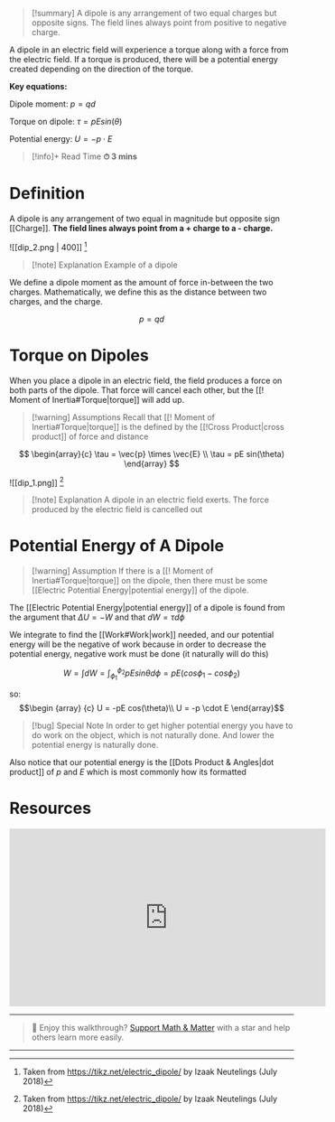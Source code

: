 
>[!summary]
A dipole is any arrangement of two equal charges but opposite signs. The field lines always point from positive to negative charge.
>
A dipole in an electric field will experience a torque along with a force from the electric field. If a torque is produced, there will be a potential energy created depending on the direction of the torque. 
>
**Key equations:**
>
Dipole moment:
$p = qd$
>
Torque on dipole:
$\tau = pE sin(\theta)$
>
Potential energy:
$U = -p \cdot E$

>[!info]+ Read Time
**⏱ 3 mins**

# Definition 
A dipole is any arrangement of two equal in magnitude but opposite sign [[Charge]]. 
**The field lines always point from a + charge to a - charge.**

![[dip_2.png | 400]]
[^1]
>[!note] Explanation
Example of a dipole

We define a dipole moment as the amount of force in-between the two charges. Mathematically, we define this as the distance between two charges, and the charge.

$$
p = qd
$$

# Torque on Dipoles
When you place a dipole in an electric field, the field produces a force on both parts of the dipole. That force will cancel each other, but the [[! Moment of Inertia#Torque|torque]] will add up.

>[!warning] Assumptions
Recall that [[! Moment of Inertia#Torque|torque]] is the defined by the [[!Cross Product|cross product]] of force and distance

$$
\begin{array}{c}
\tau = \vec{p} \times \vec{E} \\ 
\tau = pE sin(\theta)
\end{array}
$$

![[dip_1.png]]
[^1]
>[!note] Explanation
A dipole in an electric field exerts. The force produced by the electric field is cancelled out

# Potential Energy of A Dipole
>[!warning] Assumption
If there is a [[! Moment of Inertia#Torque|torque]] on the dipole, then there must be some [[Electric Potential Energy|potential energy]] of the dipole.
> 
The [[Electric Potential Energy|potential energy]] of a dipole is found from the argument that 
$\Delta U = -W$ and that $dW = \tau d\phi$  

We integrate to find the [[Work#Work|work]] needed, and our potential energy will be the negative of work because in order to decrease the potential energy, negative work must be done (it naturally will do this)

$$W = \int dW = \int_{\phi_1} ^ {\phi_2}  pEsin\theta  d\phi= pE(cos\phi _1 - cos\phi _2)$$

so:
$$\begin {array} {c}
U = -pE cos(\theta)\\
U = -p \cdot E
\end{array}$$

>[!bug] Special Note
In order to get higher potential energy you have to do work on the object, which is not naturally done. And lower the potential energy is naturally done.
>
Also notice that our potential energy is the [[Dots Product & Angles|dot product]] of $p$ and $E$ which is most commonly how its formatted

# Resources 
<iframe width="560" height="315" src="https://www.youtube.com/embed/UFqTFhoS0sM?si=Bje7NYKoCaWc8GL9" title="YouTube video player" frameborder="0" allow="accelerometer; autoplay; clipboard-write; encrypted-media; gyroscope; picture-in-picture; web-share" referrerpolicy="strict-origin-when-cross-origin" allowfullscreen></iframe>


---

> 🧠 Enjoy this walkthrough? [Support Math & Matter](https://github.com/rajeevphysics/Obsidan-MathMatter) with a star and help others learn more easily.

---

[^1]: Taken from https://tikz.net/electric_dipole/ by Izaak Neutelings (July 2018)
